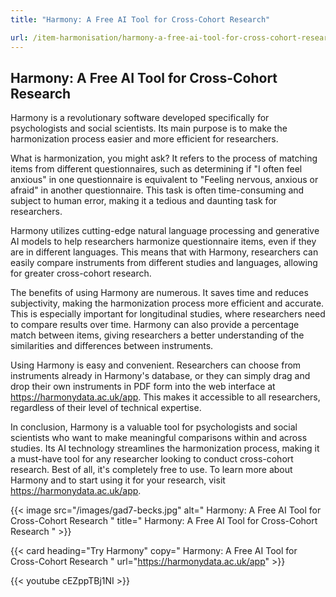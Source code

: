 ```yaml
---
title: "Harmony: A Free AI Tool for Cross-Cohort Research"

url: /item-harmonisation/harmony-a-free-ai-tool-for-cross-cohort-research
---
```


## Harmony: A Free AI Tool for Cross-Cohort Research

Harmony is a revolutionary software developed specifically for psychologists and social scientists. Its main purpose is to make the harmonization process easier and more efficient for researchers.

What is harmonization, you might ask? It refers to the process of matching items from different questionnaires, such as determining if "I often feel anxious" in one questionnaire is equivalent to "Feeling nervous, anxious or afraid" in another questionnaire. This task is often time-consuming and subject to human error, making it a tedious and daunting task for researchers.

Harmony utilizes cutting-edge natural language processing and generative AI models to help researchers harmonize questionnaire items, even if they are in different languages. This means that with Harmony, researchers can easily compare instruments from different studies and languages, allowing for greater cross-cohort research.

The benefits of using Harmony are numerous. It saves time and reduces subjectivity, making the harmonization process more efficient and accurate. This is especially important for longitudinal studies, where researchers need to compare results over time. Harmony can also provide a percentage match between items, giving researchers a better understanding of the similarities and differences between instruments.

Using Harmony is easy and convenient. Researchers can choose from instruments already in Harmony's database, or they can simply drag and drop their own instruments in PDF form into the web interface at https://harmonydata.ac.uk/app. This makes it accessible to all researchers, regardless of their level of technical expertise.

In conclusion, Harmony is a valuable tool for psychologists and social scientists who want to make meaningful comparisons within and across studies. Its AI technology streamlines the harmonization process, making it a must-have tool for any researcher looking to conduct cross-cohort research. Best of all, it's completely free to use. To learn more about Harmony and to start using it for your research, visit https://harmonydata.ac.uk/app. 


{{< image src="/images/gad7-becks.jpg" alt=" Harmony: A Free AI Tool for Cross-Cohort Research " title=" Harmony: A Free AI Tool for Cross-Cohort Research " >}}

{{< card heading="Try Harmony" copy=" Harmony: A Free AI Tool for Cross-Cohort Research " url="https://harmonydata.ac.uk/app" >}}

{{< youtube cEZppTBj1NI >}}



